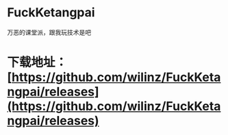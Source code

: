 # FuckKetangpai
万恶的课堂派，跟我玩技术是吧

# 下载地址：[https://github.com/wilinz/FuckKetangpai/releases](https://github.com/wilinz/FuckKetangpai/releases)